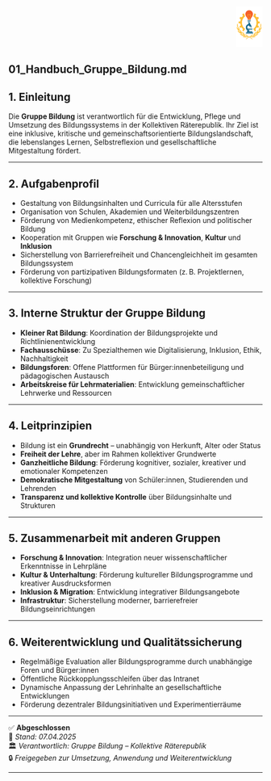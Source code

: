<p align="right">
  <img src="https://raw.githubusercontent.com/hades-dux/Kollektive-Raeterepublik/main/Meta_und_Systemstruktur/logo_offiziell.png" alt="Logo der Kollektiven Räterepublik" height="80">
</p>

## 01_Handbuch_Gruppe_Bildung.md

<!--
Autor: Fabio Weidner
Version: 1.0
Sektion: Bildung & Forschung
Veröffentlichung: April 2025
-->

## 1. Einleitung

Die **Gruppe Bildung** ist verantwortlich für die Entwicklung, Pflege und Umsetzung des Bildungssystems in der Kollektiven Räterepublik. Ihr Ziel ist eine inklusive, kritische und gemeinschaftsorientierte Bildungslandschaft, die lebenslanges Lernen, Selbstreflexion und gesellschaftliche Mitgestaltung fördert.

---

## 2. Aufgabenprofil

- Gestaltung von Bildungsinhalten und Curricula für alle Altersstufen
- Organisation von Schulen, Akademien und Weiterbildungszentren
- Förderung von Medienkompetenz, ethischer Reflexion und politischer Bildung
- Kooperation mit Gruppen wie **Forschung & Innovation**, **Kultur** und **Inklusion**
- Sicherstellung von Barrierefreiheit und Chancengleichheit im gesamten Bildungssystem
- Förderung von partizipativen Bildungsformaten (z. B. Projektlernen, kollektive Forschung)

---

## 3. Interne Struktur der Gruppe Bildung

- **Kleiner Rat Bildung**: Koordination der Bildungsprojekte und Richtlinienentwicklung
- **Fachausschüsse**: Zu Spezialthemen wie Digitalisierung, Inklusion, Ethik, Nachhaltigkeit
- **Bildungsforen**: Offene Plattformen für Bürger:innenbeteiligung und pädagogischen Austausch
- **Arbeitskreise für Lehrmaterialien**: Entwicklung gemeinschaftlicher Lehrwerke und Ressourcen

---

## 4. Leitprinzipien

- Bildung ist ein **Grundrecht** – unabhängig von Herkunft, Alter oder Status
- **Freiheit der Lehre**, aber im Rahmen kollektiver Grundwerte
- **Ganzheitliche Bildung**: Förderung kognitiver, sozialer, kreativer und emotionaler Kompetenzen
- **Demokratische Mitgestaltung** von Schüler:innen, Studierenden und Lehrenden
- **Transparenz und kollektive Kontrolle** über Bildungsinhalte und Strukturen

---

## 5. Zusammenarbeit mit anderen Gruppen

- **Forschung & Innovation**: Integration neuer wissenschaftlicher Erkenntnisse in Lehrpläne
- **Kultur & Unterhaltung**: Förderung kultureller Bildungsprogramme und kreativer Ausdrucksformen
- **Inklusion & Migration**: Entwicklung integrativer Bildungsangebote
- **Infrastruktur**: Sicherstellung moderner, barrierefreier Bildungseinrichtungen

---

## 6. Weiterentwicklung und Qualitätssicherung

- Regelmäßige Evaluation aller Bildungsprogramme durch unabhängige Foren und Bürger:innen
- Öffentliche Rückkopplungsschleifen über das Intranet
- Dynamische Anpassung der Lehrinhalte an gesellschaftliche Entwicklungen
- Förderung dezentraler Bildungsinitiativen und Experimentierräume

---

✅ **Abgeschlossen**  
📅 *Stand: 07.04.2025*  
🏛️ *Verantwortlich: Gruppe Bildung – Kollektive Räterepublik*  
🔒 *Freigegeben zur Umsetzung, Anwendung und Weiterentwicklung*

---


